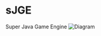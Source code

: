 # sJGE
Super Java Game Engine
![Diagram](https://github.com/DaniilVdovin/sJGE/assets/114388311/1ac5576d-aabe-452a-9226-9d13edaef282)
